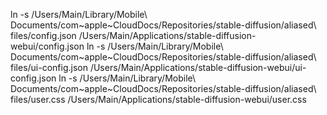 ln -s /Users/Main/Library/Mobile\ Documents/com\~apple\~CloudDocs/Repositories/stable-diffusion/aliased\ files/config.json /Users/Main/Applications/stable-diffusion-webui/config.json 
ln -s /Users/Main/Library/Mobile\ Documents/com\~apple\~CloudDocs/Repositories/stable-diffusion/aliased\ files/ui-config.json /Users/Main/Applications/stable-diffusion-webui/ui-config.json 
ln -s /Users/Main/Library/Mobile\ Documents/com\~apple\~CloudDocs/Repositories/stable-diffusion/aliased\ files/user.css /Users/Main/Applications/stable-diffusion-webui/user.css 
